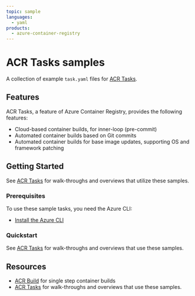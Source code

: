 ```yaml
---
topic: sample
languages:
  - yaml
products:
  - azure-container-registry
---
```


# ACR Tasks samples

A collection of example `task.yaml` files for [ACR Tasks](https://aka.ms/acr/tasks).

## Features

ACR Tasks, a feature of Azure Container Registry, provides the following features:

* Cloud-based container builds, for inner-loop (pre-commit)
* Automated container builds based on Git commits
* Automated container builds for base image updates, supporting OS and framework patching

## Getting Started

See [ACR Tasks](https://aka.ms/acr/tasks) for walk-throughs and overviews that utilize these samples.

### Prerequisites

To use these sample tasks, you need the Azure CLI:

* [Install the Azure CLI](https://docs.microsoft.com/cli/azure/install-azure-cli)

### Quickstart

See [ACR Tasks](https://aka.ms/acr/tasks) for walk-throughs and overviews that use these samples.

## Resources

* [ACR Build](https://aka.ms/acr/build) for single step container builds
* [ACR Tasks](https://aka.ms/acr/tasks) for walk-throughs and overviews that use these samples.
